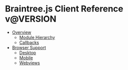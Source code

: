  # Braintree.js Client Reference <span>v@VERSION</span>

 <span class="rule"></span>

 * [Overview](#overview)
     * [Module Hierarchy](#module-hierarchy)
     * [Callbacks](#callbacks)
 * [Browser Support](#browser-support)
     * [Desktop](#browser-support-desktop)
     * [Mobile](#browser-support-mobile)
     * [Webviews](#browser-support-webviews)

 <span class="rule"></span>
